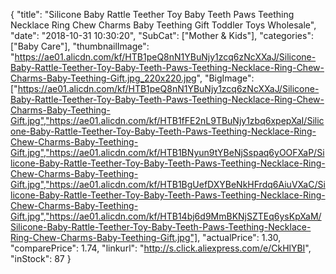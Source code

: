 {
	"title": "Silicone Baby Rattle Teether Toy Baby Teeth Paws Teething Necklace Ring Chew Charms Baby Teething Gift Toddler Toys Wholesale",
	"date": "2018-10-31 10:30:20",
	"SubCat": ["Mother & Kids"],
	"categories": ["Baby Care"],
	"thumbnailImage": "https://ae01.alicdn.com/kf/HTB1peQ8nN1YBuNjy1zcq6zNcXXaJ/Silicone-Baby-Rattle-Teether-Toy-Baby-Teeth-Paws-Teething-Necklace-Ring-Chew-Charms-Baby-Teething-Gift.jpg_220x220.jpg",
	"BigImage": ["https://ae01.alicdn.com/kf/HTB1peQ8nN1YBuNjy1zcq6zNcXXaJ/Silicone-Baby-Rattle-Teether-Toy-Baby-Teeth-Paws-Teething-Necklace-Ring-Chew-Charms-Baby-Teething-Gift.jpg","https://ae01.alicdn.com/kf/HTB1fFE2nL9TBuNjy1zbq6xpepXaI/Silicone-Baby-Rattle-Teether-Toy-Baby-Teeth-Paws-Teething-Necklace-Ring-Chew-Charms-Baby-Teething-Gift.jpg","https://ae01.alicdn.com/kf/HTB1BNyun9tYBeNjSspaq6yOOFXaP/Silicone-Baby-Rattle-Teether-Toy-Baby-Teeth-Paws-Teething-Necklace-Ring-Chew-Charms-Baby-Teething-Gift.jpg","https://ae01.alicdn.com/kf/HTB1BgUefDXYBeNkHFrdq6AiuVXaC/Silicone-Baby-Rattle-Teether-Toy-Baby-Teeth-Paws-Teething-Necklace-Ring-Chew-Charms-Baby-Teething-Gift.jpg","https://ae01.alicdn.com/kf/HTB14bj6d9MmBKNjSZTEq6ysKpXaM/Silicone-Baby-Rattle-Teether-Toy-Baby-Teeth-Paws-Teething-Necklace-Ring-Chew-Charms-Baby-Teething-Gift.jpg"],
	"actualPrice": 1.30,
	"comparePrice": 1.74,
	"linkurl": "http://s.click.aliexpress.com/e/CkHlYBI",
	"inStock": 87
}
